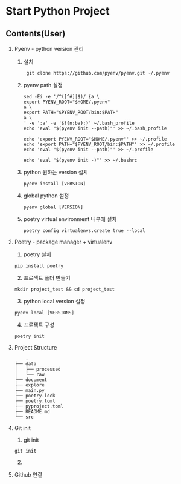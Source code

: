# Start Python Project
## Contents(User)
1. Pyenv - python version 관리 
    1. 설치
        ```
         git clone https://github.com/pyenv/pyenv.git ~/.pyenv
         ```
    2. pyenv path 설정
        ```
        sed -Ei -e '/^([^#]|$)/ {a \
        export PYENV_ROOT="$HOME/.pyenv"
        a \
        export PATH="$PYENV_ROOT/bin:$PATH"
        a \
        ' -e ':a' -e '$!{n;ba};}' ~/.bash_profile
        echo 'eval "$(pyenv init --path)"' >> ~/.bash_profile

        echo 'export PYENV_ROOT="$HOME/.pyenv"' >> ~/.profile
        echo 'export PATH="$PYENV_ROOT/bin:$PATH"' >> ~/.profile
        echo 'eval "$(pyenv init --path)"' >> ~/.profile

        echo 'eval "$(pyenv init -)"' >> ~/.bashrc
        ```
    3. python 원하는 version 설치
        ```
        pyenv install [VERSION]
        ```
    4. global python  설정
        ```
        pyenv global [VERSION]
        ```
    5. poetry virtual environment 내부에 설치
        ```
        poetry config virtualenvs.create true --local
        ```

2. Poetry - package manager + virtualenv
    1. poetry 설치
    ```
    pip install poetry
    ```
    2. 프로젝트 폴더 만들기
    ```
    mkdir project_test && cd project_test
    ```
    3. python local version 설정
    ```
    pyenv local [VERSIONS]
    ```
    4. 프로젝트 구성
    ```
    poetry init
    ```
3. Project Structure
    ```
        .
    ├── data
    │   ├── processed
    │   └── raw
    ├── document
    ├── explore
    ├── main.py
    ├── poetry.lock
    ├── poetry.toml
    ├── pyproject.toml
    ├── README.md
    └── src
    ```
4. Git init
    1. git init
    ```
    git init
    ```
    2. 
5. Github 연결
